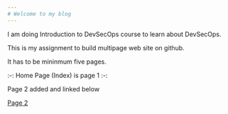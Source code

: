 ```yaml
---
# Welcome to my blog
---
```

I am doing Introduction to DevSecOps course to learn about DevSecOps.

This is my assignment to build multipage web site on github.

It has to be mininmum five pages.

:-: Home Page (Index) is page 1 :-:

Page 2 added and linked below 

[Page 2](Page2.md)


